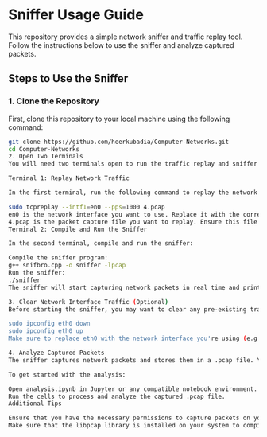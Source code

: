# Sniffer Usage Guide

This repository provides a simple network sniffer and traffic replay tool. Follow the instructions below to use the sniffer and analyze captured packets.

## Steps to Use the Sniffer

### 1. Clone the Repository
First, clone this repository to your local machine using the following command:

```bash
git clone https://github.com/heerkubadia/Computer-Networks.git
cd Computer-Networks
2. Open Two Terminals
You will need two terminals open to run the traffic replay and sniffer simultaneously.

Terminal 1: Replay Network Traffic

In the first terminal, run the following command to replay the network traffic from a .pcap file:

sudo tcpreplay --intf1=en0 --pps=1000 4.pcap
en0 is the network interface you want to use. Replace it with the correct interface name if necessary (for example, eth0 for Ethernet, wlan0 for Wi-Fi).
4.pcap is the packet capture file you want to replay. Ensure this file is available in the repository.
Terminal 2: Compile and Run the Sniffer

In the second terminal, compile and run the sniffer:

Compile the sniffer program:
g++ snifbro.cpp -o sniffer -lpcap
Run the sniffer:
./sniffer
The sniffer will start capturing network packets in real time and print out details to the terminal.

3. Clear Network Interface Traffic (Optional)
Before starting the sniffer, you may want to clear any pre-existing traffic on the network interface you're using:

sudo ipconfig eth0 down
sudo ipconfig eth0 up
Make sure to replace eth0 with the network interface you're using (e.g., en0, wlan0).

4. Analyze Captured Packets
The sniffer captures network packets and stores them in a .pcap file. You can analyze these packets using the analysis code provided in the analysis.ipynb Jupyter notebook.

To get started with the analysis:

Open analysis.ipynb in Jupyter or any compatible notebook environment.
Run the cells to process and analyze the captured .pcap file.
Additional Tips

Ensure that you have the necessary permissions to capture packets on your network interface. You may need sudo privileges for this.
Make sure that the libpcap library is installed on your system to compile the sniffer.
